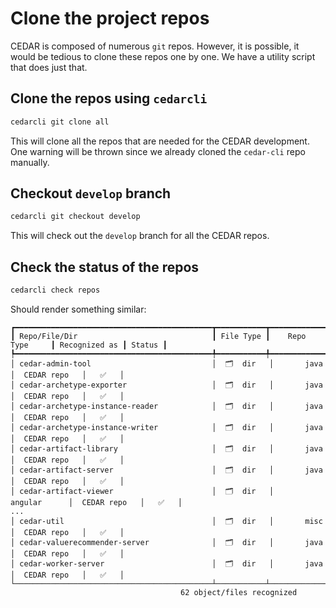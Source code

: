 # Clone the project repos

CEDAR is composed of numerous  `git` repos. However, it is possible, it would be tedious to clone these repos one by one.
We have a utility script that does just that.  

## Clone the repos using `cedarcli`

```sh
cedarcli git clone all
```

This will clone all the repos that are needed for the CEDAR development. One warning will be thrown since we already cloned the `cedar-cli` repo manually.

## Checkout `develop` branch

```sh
cedarcli git checkout develop
```

This will check out the `develop` branch for all the CEDAR repos.

## Check the status of the repos

```sh
cedarcli check repos
```

Should render something similar:
```
┏━━━━━━━━━━━━━━━━━━━━━━━━━━━━━━━━━━━━━━━━━━━━┳━━━━━━━━━━━┳━━━━━━━━━━━━━━━━━━┳━━━━━━━━━━━━━━━┳━━━━━━━━┓
┃ Repo/File/Dir                              ┃ File Type ┃    Repo Type     ┃ Recognized as ┃ Status ┃
┡━━━━━━━━━━━━━━━━━━━━━━━━━━━━━━━━━━━━━━━━━━━━╇━━━━━━━━━━━╇━━━━━━━━━━━━━━━━━━╇━━━━━━━━━━━━━━━╇━━━━━━━━┩
│ cedar-admin-tool                           │  🗂️  dir   │       java       │  CEDAR repo   │   ✅   │
│ cedar-archetype-exporter                   │  🗂️  dir   │       java       │  CEDAR repo   │   ✅   │
│ cedar-archetype-instance-reader            │  🗂️  dir   │       java       │  CEDAR repo   │   ✅   │
│ cedar-archetype-instance-writer            │  🗂️  dir   │       java       │  CEDAR repo   │   ✅   │
│ cedar-artifact-library                     │  🗂️  dir   │       java       │  CEDAR repo   │   ✅   │
│ cedar-artifact-server                      │  🗂️  dir   │       java       │  CEDAR repo   │   ✅   │
│ cedar-artifact-viewer                      │  🗂️  dir   │     angular      │  CEDAR repo   │   ✅   │
...
│ cedar-util                                 │  🗂️  dir   │       misc       │  CEDAR repo   │   ✅   │
│ cedar-valuerecommender-server              │  🗂️  dir   │       java       │  CEDAR repo   │   ✅   │
│ cedar-worker-server                        │  🗂️  dir   │       java       │  CEDAR repo   │   ✅   │
└────────────────────────────────────────────┴───────────┴──────────────────┴───────────────┴────────┘
                                      62 object/files recognized
```
